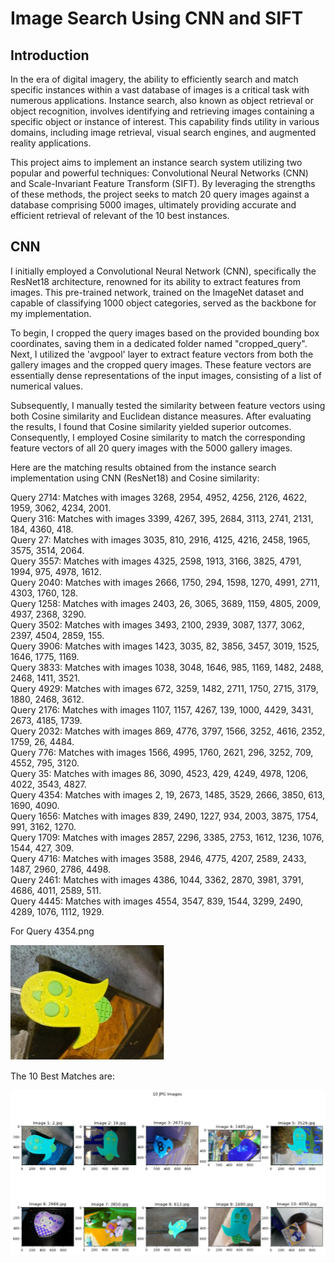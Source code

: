 # Image Search Using CNN and SIFT

## Introduction ##
In the era of digital imagery, the ability to efficiently search and match specific instances within a vast database of images is a critical task with numerous applications. Instance search, also known as object retrieval or object recognition, involves identifying and retrieving images containing a specific object or instance of interest. This capability finds utility in various domains, including image retrieval, visual search engines, and augmented reality applications.

This project aims to implement an instance search system utilizing two popular and powerful techniques: Convolutional Neural Networks (CNN) and Scale-Invariant Feature Transform (SIFT). By leveraging the strengths of these methods, the project seeks to match 20 query images against a database comprising 5000 images, ultimately providing accurate and efficient retrieval of relevant of the 10 best instances.

## CNN ##


I initially employed a Convolutional Neural Network (CNN), specifically the ResNet18 architecture, renowned for its ability to extract features from images. This pre-trained network, trained on the ImageNet dataset and capable of classifying 1000 object categories, served as the backbone for my implementation.

To begin, I cropped the query images based on the provided bounding box coordinates, saving them in a dedicated folder named "cropped_query". Next, I utilized the 'avgpool' layer to extract feature vectors from both the gallery images and the cropped query images. These feature vectors are essentially dense representations of the input images, consisting of a list of numerical values.

Subsequently, I manually tested the similarity between feature vectors using both Cosine similarity and Euclidean distance measures. After evaluating the results, I found that Cosine similarity yielded superior outcomes. Consequently, I employed Cosine similarity to match the corresponding feature vectors of all 20 query images with the 5000 gallery images.

Here are the matching results obtained from the instance search implementation using CNN (ResNet18) and Cosine similarity:

Query 2714: Matches with images 3268, 2954, 4952, 4256, 2126, 4622, 1959, 3062, 4234, 2001. <br />
Query 316: Matches with images 3399, 4267, 395, 2684, 3113, 2741, 2131, 184, 4360, 418. <br />
Query 27: Matches with images 3035, 810, 2916, 4125, 4216, 2458, 1965, 3575, 3514, 2064. <br />
Query 3557: Matches with images 4325, 2598, 1913, 3166, 3825, 4791, 1994, 975, 4978, 1612. <br />
Query 2040: Matches with images 2666, 1750, 294, 1598, 1270, 4991, 2711, 4303, 1760, 128. <br />
Query 1258: Matches with images 2403, 26, 3065, 3689, 1159, 4805, 2009, 4937, 2368, 3290. <br />
Query 3502: Matches with images 3493, 2100, 2939, 3087, 1377, 3062, 2397, 4504, 2859, 155. <br />
Query 3906: Matches with images 1423, 3035, 82, 3856, 3457, 3019, 1525, 1646, 1775, 1169. <br />
Query 3833: Matches with images 1038, 3048, 1646, 985, 1169, 1482, 2488, 2468, 1411, 3521. <br />
Query 4929: Matches with images 672, 3259, 1482, 2711, 1750, 2715, 3179, 1880, 2468, 3612. <br />
Query 2176: Matches with images 1107, 1157, 4267, 139, 1000, 4429, 3431, 2673, 4185, 1739. <br />
Query 2032: Matches with images 869, 4776, 3797, 1566, 3252, 4616, 2352, 1759, 26, 4484. <br />
Query 776: Matches with images 1566, 4995, 1760, 2621, 296, 3252, 709, 4552, 795, 3120. <br />
Query 35: Matches with images 86, 3090, 4523, 429, 4249, 4978, 1206, 4022, 3543, 4827. <br />
Query 4354: Matches with images 2, 19, 2673, 1485, 3529, 2666, 3850, 613, 1690, 4090. <br />
Query 1656: Matches with images 839, 2490, 1227, 934, 2003, 3875, 1754, 991, 3162, 1270. <br />
Query 1709: Matches with images 2857, 2296, 3385, 2753, 1612, 1236, 1076, 1544, 427, 309. <br />
Query 4716: Matches with images 3588, 2946, 4775, 4207, 2589, 2433, 1487, 2960, 2786, 4498. <br />
Query 2461: Matches with images 4386, 1044, 3362, 2870, 3981, 3791, 4686, 4011, 2589, 511. <br />
Query 4445: Matches with images 4554, 3547, 839, 1544, 3299, 2490, 4289, 1076, 1112, 1929. <br />

For Query 4354.png

<img src="/data/Source_Results/4354.jpg" alt="Query" width="auto" height="auto">

The 10 Best Matches are:

<img src="/data/Source_Results/4354_10Best.png" alt="10_Best" width="auto" height="auto">

